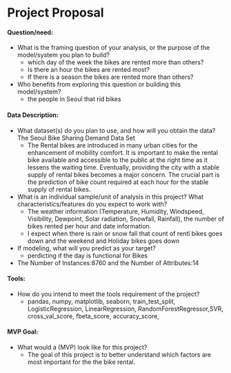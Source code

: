 # Project Proposal

#### Question/need:
* What is the framing question of your analysis, or the purpose of the model/system you plan to build? 
  * which day of the week the bikes are rented more than others?
  * Is there an hour the bikes are rented most?
  * If there is a season the bikes are rented more than others?
* Who benefits from exploring this question or building this model/system? 
  * the people in Seoul that rid bikes

#### Data Description:
* What dataset(s) do you plan to use, and how will you obtain the data? The Seoul Bike Sharing Demand Data Set
  - The Rental bikes are introduced in many urban cities for the enhancement of mobility comfort. It is important to make the rental bike available and accessible to the public at the right time as it lessens the waiting time. Eventually, providing the city with a stable supply of rental bikes becomes a major concern. The crucial part is the prediction of bike count required at each hour for the stable supply of rental bikes.
* What is an individual sample/unit of analysis in this project? What characteristics/features do you expect to work with? 
  - The weather information (Temperature, Humidity, Windspeed, Visibility, Dewpoint, Solar radiation, Snowfall, Rainfall), the number of bikes rented per hour and date information.
  - I expect when there is rain or snow fall that count of rentl bikes goes down and the weekend and Holiday bikes goes down   
* If modeling, what will you predict as your target? 
   * perdicting if the day is functional for Bikes 
* The Number of Instances:8760 and the Number of Attributes:14 

#### Tools:
* How do you intend to meet the tools requirement of the project? 
    * pandas, numpy, matplotlib, seaborn, train_test_split, LogisticRegression, LinearRegression, RandomForestRegressor,SVR, cross_val_score, fbeta_score, accuracy_score, 

#### MVP Goal:
* What would a (MVP) look like for this project?
   * The goal of this project is to better understand which factors are most important for the the bike rental.
